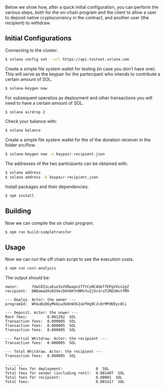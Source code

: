 Below we show how, after a quick initial configuration, you can perform the various steps, 
both for the on-chain program and the client to allow a user to deposit native 
cryptocurrency in the contract, and another user (the recipient) to withdraw.

## Initial Configurations

Connecting to the cluster:
```sh
$ solana config set --url https://api.testnet.solana.com
```

Create a simple file system wallet for testing (in case you don't have one). 
This will serve as the keypair for the partecipant who intends to contribute a certain amount of SOL.
```sh
$ solana-keygen new
```

For subsequent operatios as deployment and other transactions you will need to have a certain amount of SOL.
```sh
$ solana airdrop 2
```

Check your balance with:
```sh
$ solana balance
```

Create a simple file system wallet for the of the donation receiver in the folder src/flow.
```sh
$ solana-keygen new -o keypair-recipient.json
```

The addresses of the two participants can be obtained with:
```sh
$ solana address 	
$ solana address -k keypair-recipient.json
```

Install packages and their dependencies.
```sh
$ npm install
```

## Building
Now we can compile the on chain program.

```sh
$ npm run build:simpletransfer
```

## Usage
Now we can run the off chain script to see the execution costs.

```sh
$ npm run cost-analysis
```

The output should be:
```
owner:      7dwC8ZsLoEuo3xVSRwapn1TftCxNC4G6ffEPqVXin2gZ
recipient:  DW8amadXu6SVecDeh6KYnNMsYuZjUc4ruT2REUHstfM9

--- Deploy. Actor: the owner ---
programId:  WhbuBzD6yMkkLw3k8nW3k2aUfHq9CJc8rMPdKEyc8Ci

--- Deposit. Actor: the onwer ---
Rent fees:         0.001392  SOL
Transaction fees:  0.000005  SOL
Transaction fees:  0.000005  SOL
Transaction fees:  0.000005  SOL

--- Partial Whitdraw. Actor: the recipient ---
Transaction fees:  0.000005  SOL

--- Total Whitdraw. Actor: the recipient ---
Transaction fees:  0.000005  SOL

........
Total fees for deployment:               0  SOL
Total fees for sender (including rent):  0.001407  SOL
Total fees for recipient:                0.00001  SOL
Total fees:                              0.001417  SOL
```